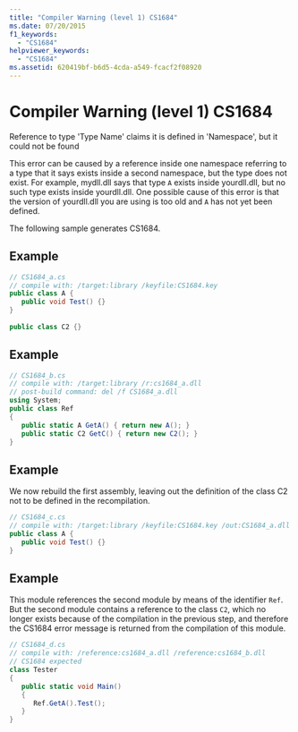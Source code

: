 ```yaml
---
title: "Compiler Warning (level 1) CS1684"
ms.date: 07/20/2015
f1_keywords: 
  - "CS1684"
helpviewer_keywords: 
  - "CS1684"
ms.assetid: 620419bf-b6d5-4cda-a549-fcacf2f08920
---
```

# Compiler Warning (level 1) CS1684
Reference to type 'Type Name' claims it is defined in 'Namespace', but it could not be found  
  
 This error can be caused by a reference inside one namespace referring to a type that it says exists inside a second namespace, but the type does not exist. For example, mydll.dll says that type `A` exists inside yourdll.dll, but no such type exists inside yourdll.dll. One possible cause of this error is that the version of yourdll.dll you are using is too old and `A` has not yet been defined.  
  
 The following sample generates CS1684.  
  
## Example  
  
```csharp  
// CS1684_a.cs  
// compile with: /target:library /keyfile:CS1684.key  
public class A {  
   public void Test() {}  
}  
  
public class C2 {}  
```  
  
## Example  
  
```csharp  
// CS1684_b.cs  
// compile with: /target:library /r:cs1684_a.dll  
// post-build command: del /f CS1684_a.dll  
using System;  
public class Ref
{  
   public static A GetA() { return new A(); }  
   public static C2 GetC() { return new C2(); }  
}  
```  
  
## Example  
 We now rebuild the first assembly, leaving out the definition of the class C2 not to be defined in the recompilation.  
  
```csharp  
// CS1684_c.cs  
// compile with: /target:library /keyfile:CS1684.key /out:CS1684_a.dll  
public class A {  
   public void Test() {}  
}  
```  
  
## Example  
 This module references the second module by means of the identifier `Ref`. But the second module contains a reference to the class `C2`, which no longer exists because of the compilation in the previous step, and therefore the CS1684 error message is returned from the compilation of this module.  
  
```csharp  
// CS1684_d.cs  
// compile with: /reference:cs1684_a.dll /reference:cs1684_b.dll  
// CS1684 expected  
class Tester  
{  
   public static void Main()  
   {  
      Ref.GetA().Test();  
   }  
}  
```
